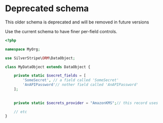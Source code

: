 # Deprecated schema

This older schema is deprecated and will be removed in future versions

Use the current schema to have finer per-field controls.

```php
<?php

namespace MyOrg;

use SilverStripe\ORM\DataObject;

class MyDataObject extends DataObject {

    private static $secret_fields = [
        'SomeSecret', // a field called 'SomeSecret'
        'AnAPIPassword'// nother field called 'AnAPIPassword'
    ];
    
    
    private static $secrets_provider = "AmazonKMS";// this record uses the AmazonKMS provider

    // etc
}
```
